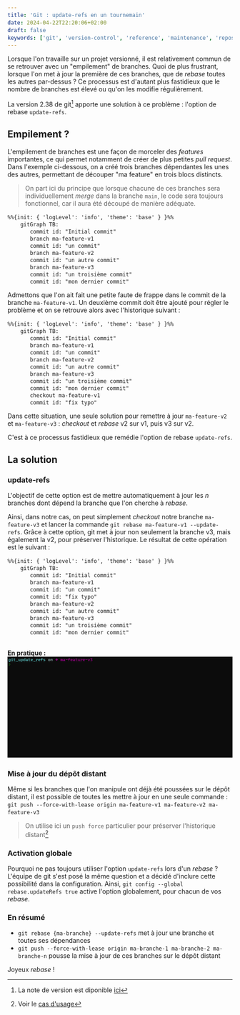 ```yaml
---
title: 'Git : update-refs en un tournemain'
date: 2024-04-22T22:20:06+02:00
draft: false
keywords: ['git', 'version-control', 'reference', 'maintenance', 'repository']
---
```


Lorsque l'on travaille sur un projet versionné, il est relativement commun de se retrouver avec un "empilement" de branches. Quoi de plus frustrant, lorsque l'on met à jour la première de ces branches, que de _rebase_ toutes les autres par-dessus ? Ce processus est d'autant plus fastidieux que le nombre de branches est élevé ou qu'on les modifie régulièrement.

La version 2.38 de git[^1] apporte une solution à ce problème : l'option de rebase `update-refs`.

## Empilement ?
L'empilement de branches est une façon de morceler des _features_ importantes, ce qui permet notamment de créer de plus petites _pull request_.
Dans l'exemple ci-dessous, on a créé trois branches dépendantes les unes des autres, permettant de découper "ma feature" en trois blocs distincts.

> On part ici du principe que lorsque chacune de ces branches sera individuellement _merge_ dans la branche `main`, le code sera toujours fonctionnel, car il aura été découpé de manière adéquate. 

```mermaid
%%{init: { 'logLevel': 'info', 'theme': 'base' } }%%
    gitGraph TB:
       commit id: "Initial commit"
       branch ma-feature-v1
       commit id: "un commit"
       branch ma-feature-v2
       commit id: "un autre commit"
       branch ma-feature-v3
       commit id: "un troisième commit"
       commit id: "mon dernier commit"
```

Admettons que l'on ait fait une petite faute de frappe dans le commit de la branche `ma-feature-v1`. Un deuxième commit doit être ajouté pour régler le problème et on se retrouve alors avec l'historique suivant :

```mermaid
%%{init: { 'logLevel': 'info', 'theme': 'base' } }%%
    gitGraph TB:
       commit id: "Initial commit"
       branch ma-feature-v1
       commit id: "un commit"
       branch ma-feature-v2
       commit id: "un autre commit"
       branch ma-feature-v3
       commit id: "un troisième commit"
       commit id: "mon dernier commit"
       checkout ma-feature-v1
       commit id: "fix typo"
```

Dans cette situation, une seule solution pour remettre à jour `ma-feature-v2` et `ma-feature-v3` : _checkout_ et _rebase_ v2 sur v1, puis v3 sur v2. 

C'est à ce processus fastidieux que remédie l'option de rebase `update-refs`.

## La solution
### update-refs
L'objectif de cette option est de mettre automatiquement à jour les _n_ branches dont dépend la branche que l'on cherche à _rebase_.

Ainsi, dans notre cas, on peut simplement _checkout_ notre branche `ma-feature-v3` et lancer la commande `git rebase ma-feature-v1 --update-refs`. Grâce à cette option, git met à jour non seulement la branche v3, mais également la v2, pour préserver l'historique. Le résultat de cette opération est le suivant :

```mermaid
%%{init: { 'logLevel': 'info', 'theme': 'base' } }%%
    gitGraph TB:
       commit id: "Initial commit"
       branch ma-feature-v1
       commit id: "un commit"
       commit id: "fix typo"
       branch ma-feature-v2
       commit id: "un autre commit"
       branch ma-feature-v3
       commit id: "un troisième commit"
       commit id: "mon dernier commit"
       
```

**En pratique :**
![git rebase updates refs gif](git_update_refs_fr.gif)

### Mise à jour du dépôt distant
Même si les branches que l'on manipule ont déjà été poussées sur le dépôt distant, il est possible de toutes les mettre à jour en une seule commande : `git push --force-with-lease origin ma-feature-v1 ma-feature-v2 ma-feature-v3`

> On utilise ici un `push force` particulier pour préserver l'historique distant[^2]

### Activation globale
Pourquoi ne pas toujours utiliser l'option `update-refs` lors d'un _rebase_ ? L'équipe de git s'est posé la même question et a décidé d'inclure cette possibilité dans la configuration. 
Ainsi, `git config --global rebase.updateRefs true` active l'option globalement, pour chacun de vos _rebase_.

### En résumé
* `git rebase {ma-branche} --update-refs` met à jour une branche et toutes ses dépendances
* `git push --force-with-lease origin ma-branche-1 ma-branche-2 ma-branche-n` pousse la mise à jour de ces branches sur le dépôt distant
  

Joyeux _rebase_ !

[^1]: La note de version est diponible [ici](https://github.blog/2022-10-03-highlights-from-git-2-38/#rebase-dependent-branches-with-update-refs)
[^2]: Voir le [cas d'usage](https://blog.stack-labs.com/code/git_force_with_lease/)
